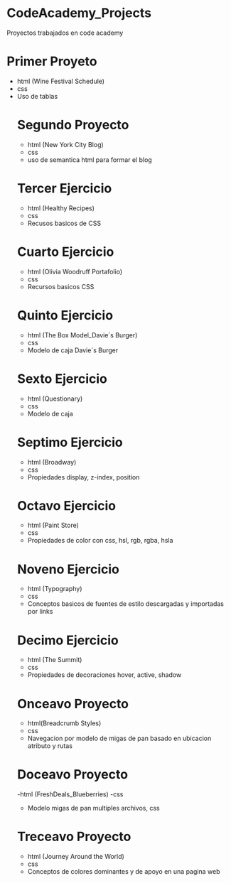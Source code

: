 # CodeAcademy_Projects
Proyectos trabajados en code academy


Primer Proyeto
============== 

- html (Wine Festival Schedule)
- css
- Uso de tablas <table>

Segundo Proyecto
================

- html (New York City Blog)
- css
- uso de semantica html para formar el blog

Tercer Ejercicio
================

- html (Healthy Recipes)
- css
- Recusos basicos de CSS

Cuarto Ejercicio
================

- html (Olivia Woodruff Portafolio)
- css
- Recursos basicos CSS

Quinto Ejercicio
================

- html  (The Box Model_Davie´s Burger)
- css
- Modelo de caja Davie´s Burger

Sexto Ejercicio
===============

- html (Questionary)
- css
- Modelo de caja 

Septimo Ejercicio
=================

- html (Broadway)
- css
- Propiedades display, z-index, position

Octavo Ejercicio
================

- html (Paint Store)
- css
- Propiedades de color con css, hsl, rgb, rgba, hsla

Noveno Ejercicio
================

- html (Typography)
- css
- Conceptos basicos de fuentes de estilo descargadas y importadas por links

Decimo Ejercicio
================

- html (The Summit)
- css
- Propiedades de decoraciones hover, active, shadow

Onceavo Proyecto
===============
- html(Breadcrumb Styles)
- css 
- Navegacion por modelo de migas de pan basado en ubicacion atributo y rutas 

Doceavo Proyecto
================
-html (FreshDeals_Blueberries)
-css 
- Modelo migas de pan multiples archivos, css

Treceavo Proyecto
=================
- html (Journey Around the World)
- css
- Conceptos de colores dominantes y de apoyo en una pagina web
